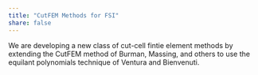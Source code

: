 ```yaml
---
title: "CutFEM Methods for FSI"
share: false
---
```


We are developing a new class of cut-cell fintie element methods by extending the CutFEM method of Burman, Massing, and others to use the equilant polynomials technique of Ventura and Bienvenuti.

